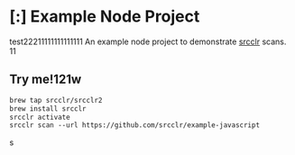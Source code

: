 # [:] Example Node Project
test22211111111111111
An example node project to demonstrate [srcclr](https://www.srcclr.com) scans.
11
## Try me!121w

```1
brew tap srcclr/srcclr2
brew install srcclr
srcclr activate
srcclr scan --url https://github.com/srcclr/example-javascript
```
s
